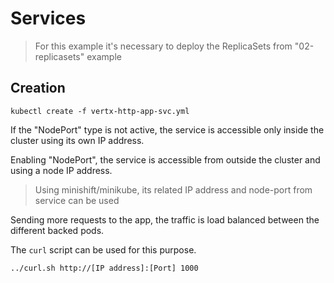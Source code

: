 # Services

> For this example it's necessary to deploy the ReplicaSets from "02-replicasets" example

## Creation
    
    kubectl create -f vertx-http-app-svc.yml

If the "NodePort" type is not active, the service is accessible only inside the cluster using its own IP address.

Enabling "NodePort", the service is accessible from outside the cluster and using a node IP address.

> Using minishift/minikube, its related IP address and node-port from service can be used

Sending more requests to the app, the traffic is load balanced between the different backed pods.

The `curl` script can be used for this purpose.

    ../curl.sh http://[IP address]:[Port] 1000